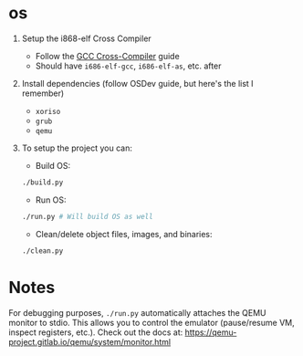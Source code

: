 # os

1. Setup the i868-elf Cross Compiler
    * Follow the [GCC Cross-Compiler](https://wiki.osdev.org/GCC_Cross-Compiler) guide
    * Should have `i686-elf-gcc`, `i686-elf-as`, etc. after
2. Install dependencies (follow OSDev guide, but here's the list I remember)
    * `xoriso`
    * `grub`
    * `qemu`
3. To setup the project you can:
    * Build OS:
    ```bash
    ./build.py
    ```

    * Run OS:
    ```bash
    ./run.py # Will build OS as well
    ```

    * Clean/delete object files, images, and binaries:
    ```bash
    ./clean.py
    ```

# Notes

For debugging purposes, `./run.py` automatically attaches the QEMU monitor to stdio.
This allows you to control the emulator (pause/resume VM, inspect registers, etc.).
Check out the docs at: https://qemu-project.gitlab.io/qemu/system/monitor.html

